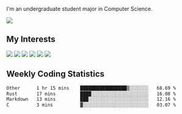I'm an undergraduate student major in Computer Science.

![](https://github-readme-stats.vercel.app/api?username=littzhch&theme=radical)

## My Interests

![](https://img.shields.io/badge/Python-3776AB?style=flat&labelColor=FFD43B&logoColor=3776AB&logo=python)
![](https://img.shields.io/badge/C-00599C?style=flat&labelColor=01427d&logoColor=6295cb&logo=c)
![](https://img.shields.io/badge/Rust-ffffff?style=flat&labelColor=ffffff&logoColor=000000&logo=rust)
![](https://img.shields.io/badge/LaTeX-008080?style=flat&labelColor=eeece5&logoColor=008080&logo=latex)
![](https://img.shields.io/badge/OpenGL-5487b2?style=flat&labelColor=ffffff&logoColor=5487b2&logo=opengl)
![](https://img.shields.io/badge/archlinux-1793d1?style=flat&labelColor=333333&logoColor=1793d1&logo=archlinux)

## Weekly Coding Statistics
<!--START_SECTION:waka-->

```txt
Other      1 hr 15 mins    █████████████████▒░░░░░░░   68.69 %
Rust       17 mins         ████░░░░░░░░░░░░░░░░░░░░░   16.08 %
Markdown   13 mins         ███░░░░░░░░░░░░░░░░░░░░░░   12.16 %
C          3 mins          ▓░░░░░░░░░░░░░░░░░░░░░░░░   03.07 %
```

<!--END_SECTION:waka-->
